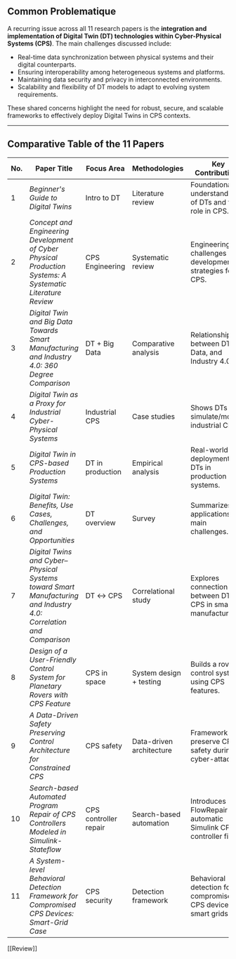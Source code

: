 ##  Common Problematique

A recurring issue across all 11 research papers is the **integration and implementation of Digital Twin (DT) technologies within Cyber-Physical Systems (CPS)**. The main challenges discussed include:

- Real-time data synchronization between physical systems and their digital counterparts.
- Ensuring interoperability among heterogeneous systems and platforms.
- Maintaining data security and privacy in interconnected environments.
- Scalability and flexibility of DT models to adapt to evolving system requirements.

These shared concerns highlight the need for robust, secure, and scalable frameworks to effectively deploy Digital Twins in CPS contexts.

---

##  Comparative Table of the 11 Papers

| No. | Paper Title | Focus Area | Methodologies | Key Contributions |
|-----|-------------|------------|---------------|-------------------|
| 1 | *Beginner's Guide to Digital Twins* | Intro to DT | Literature review | Foundational understanding of DTs and their role in CPS. |
| 2 | *Concept and Engineering Development of Cyber Physical Production Systems: A Systematic Literature Review* | CPS Engineering | Systematic review | Engineering challenges and development strategies for CPS. |
| 3 | *Digital Twin and Big Data Towards Smart Manufacturing and Industry 4.0: 360 Degree Comparison* | DT + Big Data | Comparative analysis | Relationship between DT, Big Data, and Industry 4.0. |
| 4 | *Digital Twin as a Proxy for Industrial Cyber-Physical Systems* | Industrial CPS | Case studies | Shows DTs can simulate/monitor industrial CPS. |
| 5 | *Digital Twin in CPS-based Production Systems* | DT in production | Empirical analysis | Real-world deployment of DTs in production systems. |
| 6 | *Digital Twin: Benefits, Use Cases, Challenges, and Opportunities* | DT overview | Survey | Summarizes DT applications and main challenges. |
| 7 | *Digital Twins and Cyber–Physical Systems toward Smart Manufacturing and Industry 4.0: Correlation and Comparison* | DT ↔ CPS | Correlational study | Explores connection between DT and CPS in smart manufacturing. |
| 8 | *Design of a User-Friendly Control System for Planetary Rovers with CPS Feature* | CPS in space | System design + testing | Builds a rover control system using CPS features. |
| 9 | *A Data-Driven Safety Preserving Control Architecture for Constrained CPS* | CPS safety | Data-driven architecture | Framework to preserve CPS safety during cyber-attacks. |
| 10 | *Search-based Automated Program Repair of CPS Controllers Modeled in Simulink-Stateflow* | CPS controller repair | Search-based automation | Introduces FlowRepair for automatic Simulink CPS controller fixes. |
| 11 | *A System-level Behavioral Detection Framework for Compromised CPS Devices: Smart-Grid Case* | CPS security | Detection framework | Behavioral detection for compromised CPS devices in smart grids. |


[[Review]]